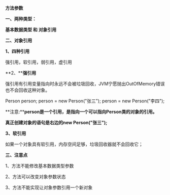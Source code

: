 **方法参数**

**一、两种类型：**

**基本数据类型 和 对象引用**

**二、对象引用**

**1、四种引用**

 强引用，软引用，弱引用，虚引用

**2、****强引用**

 强引用有引用变量指向时永远不会被垃圾回收，JVM宁愿抛出OutOfMemory错误也不会回收这种对象。

Person person; person = new Person("张三"); person = new Person("李四");

**注意:****person是一个引用，是指向一个可以指向Person类的对象的引用。**

**真正创建对象的语句是右边的new Person("张三");**

**3、软引用**

如果一个对象具有软引用，内存空间足够，垃圾回收器就不会回收它；

**三、注意点**

1、方法不能修改基本数据类型参数

2、方法可以改变对象参数状态

3、方法不能实现让对象参数引用一个新对象
